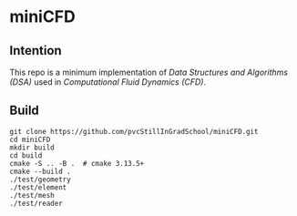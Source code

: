 # miniCFD

## Intention
This repo is a minimum implementation of *Data Structures and Algorithms (DSA)* used in *Computational Fluid Dynamics (CFD)*.

## Build
```shell
git clone https://github.com/pvcStillInGradSchool/miniCFD.git
cd miniCFD
mkdir build
cd build
cmake -S .. -B .  # cmake 3.13.5+
cmake --build .
./test/geometry
./test/element
./test/mesh
./test/reader
```
